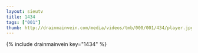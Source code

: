 ```yaml
--- 
layout: sieutv
title: 1434
tags: ["001"]
thumb: http://drainmainvein.com/media/videos/tmb/000/001/434/player.jpg
---
```

{% include drainmainvein key="1434" %} 
